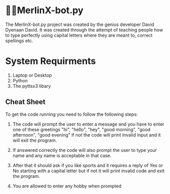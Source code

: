 # 👨‍💻MerlinX-bot.py

The MerlinX-bot.py project was created by the genius developer David Dyenaan David. It was created through the attempt of teaching people how to type perfectly using capital letters where they are meant to, correct spellings etc.

# System Requirments
1. Laptop or Desktop
2. Python
3. The pyttsx3 libary

## Cheat Sheet

To get the code running you need to follow the following steps:

1. The code will prompt the user to enter a message and you have to enter one of these greetings "hi", "hello", "hey", "good morning", "good afternoon", "good evening" if not the code will print Invalid Input and it will exit the program.

2. If answered correctly the code will also prompt the user to type your name and any name is acceptable in that case.

3. After that it should ask if you like sports and it requires a reply of Yes or No starting with a capital letter but if not it will print invalid code and exit the program.

4. You are allowed to enter any hobby when prompted